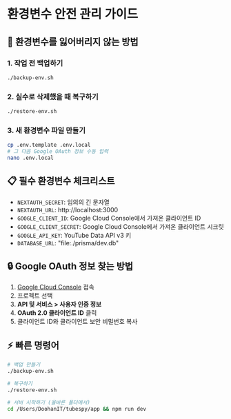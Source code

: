 # 환경변수 안전 관리 가이드

## 🚨 환경변수를 잃어버리지 않는 방법

### 1. 작업 전 백업하기
```bash
./backup-env.sh
```

### 2. 실수로 삭제했을 때 복구하기
```bash
./restore-env.sh
```

### 3. 새 환경변수 파일 만들기
```bash
cp .env.template .env.local
# 그 다음 Google OAuth 정보 수동 입력
nano .env.local
```

## 📋 필수 환경변수 체크리스트

- `NEXTAUTH_SECRET`: 임의의 긴 문자열
- `NEXTAUTH_URL`: http://localhost:3000
- `GOOGLE_CLIENT_ID`: Google Cloud Console에서 가져온 클라이언트 ID
- `GOOGLE_CLIENT_SECRET`: Google Cloud Console에서 가져온 클라이언트 시크릿
- `GOOGLE_API_KEY`: YouTube Data API v3 키
- `DATABASE_URL`: "file:./prisma/dev.db"

## 🔒 Google OAuth 정보 찾는 방법

1. [Google Cloud Console](https://console.cloud.google.com/) 접속
2. 프로젝트 선택
3. **API 및 서비스 > 사용자 인증 정보**
4. **OAuth 2.0 클라이언트 ID** 클릭
5. 클라이언트 ID와 클라이언트 보안 비밀번호 복사

## ⚡ 빠른 명령어

```bash
# 백업 만들기
./backup-env.sh

# 복구하기
./restore-env.sh

# 서버 시작하기 (올바른 폴더에서)
cd /Users/DoohanIT/tubespy/app && npm run dev
``` 
